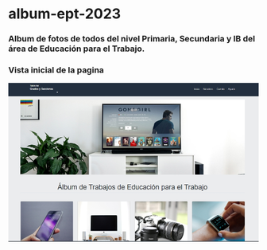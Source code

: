 # **album-ept-2023**
### Album de fotos de todos del nivel Primaria, Secundaria y IB del área de Educación para el Trabajo.
### **Vista inicial de la pagina**
![](https://github.com/mdiaz74/album-ept-2023/blob/master/img/album_muestra.jpg?raw=true)
